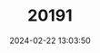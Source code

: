 ---
title: "20191"
category: "Sicista pseudonapaea"
draft: false
date: 2024-02-22 13:03:50
languages:
  English: ["Gray Birch Mouse", "Grey Birch Mouse"]
  Russian: ["Myshovka Seraya"]
---